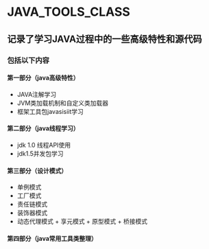 # JAVA_TOOLS_CLASS
## 记录了学习JAVA过程中的一些高级特性和源代码

### 包括以下内容

#### 第一部分（java高级特性）
* JAVA注解学习
* JVM类加载机制和自定义类加载器
* 框架工具包javasisiit学习  



#### 第二部分（java线程学习）
* jdk 1.0 线程API使用
* jdk1.5并发包学习  

#### 第三部分（设计模式）
 *  单例模式
 *  工厂模式
 *  责任链模式
  *  装饰器模式
   *  动态代理模式
    + 享元模式
    + 原型模式
    + 桥接模式

#### 第四部分（java常用工具类整理）

